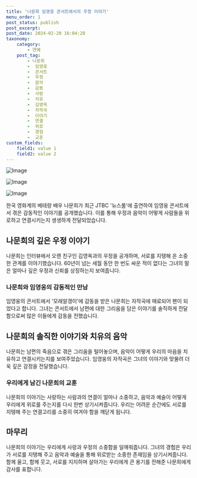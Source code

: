 ```yaml
---
title: '나문희 임영웅 콘서트에서의 우정 이야기'
menu_order: 1
post_status: publish
post_excerpt: 
post_date: 2024-02-20 16:04:28
taxonomy:
    category:
        - 연예
    post_tag:
        - 나문희
        -  임영웅
        -  콘서트
        -  우정
        -  음악
        -  감동
        -  사랑
        -  치유
        -  김영옥
        -  자작곡
        -  이야기
        -  연결
        -  위로
        -  경험
        -  교훈
custom_fields:
    field1: value 1
    field2: value 2
---
```


![Image](https://mimgnews.pstatic.net/image/410/2024/02/19/0000981737_001_20240219120301379.png?type=w540)

![Image](https://ssl.pstatic.net/mimgnews/image/410/2024/02/19/0000981737_002_20240219120301430.png?type=w540)

![Image](https://mimgnews.pstatic.net/image/410/2024/02/19/0000981737_003_20240219120301474.png?type=w540)

한국 영화계의 베테랑 배우 나문희가 최근 JTBC '뉴스룸'에 출연하여 임영웅 콘서트에서 겪은 감동적인 이야기를 공개했습니다. 이를 통해 우정과 음악이 어떻게 사람들을 위로하고 연결시키는지 생생하게 전달되었습니다.
## 나문희의 깊은 우정 이야기
나문희는 인터뷰에서 오랜 친구인 김영옥과의 우정을 공개하며, 서로를 지탱해 온 소중한 관계를 이야기했습니다. 60년이 넘는 세월 동안 한 번도 싸운 적이 없다는 그녀의 말은 얼마나 깊은 우정과 신뢰를 상징하는지 보여줍니다.
### 나문희와 임영웅의 감동적인 만남
임영웅의 콘서트에서 '모래알갱이'에 감동을 받은 나문희는 자작곡에 매료되어 팬이 되었다고 합니다. 그녀는 콘서트에서 남편에 대한 그리움을 담은 이야기를 솔직하게 전달함으로써 많은 이들에게 감동을 전했습니다.
## 나문희의 솔직한 이야기와 치유의 음악
나문희는 남편의 죽음으로 겪은 그리움을 털어놓으며, 음악이 어떻게 우리의 마음을 치유하고 연결시키는지를 보여주었습니다. 임영웅의 자작곡은 그녀의 이야기와 맞물려 더욱 깊은 감정을 전달했습니다.
### 우리에게 남긴 나문희의 교훈
나문희의 이야기는 사랑하는 사람과의 연결이 얼마나 소중하고, 음악과 예술이 어떻게 우리에게 위로를 주는지를 다시 한번 상기시켜줍니다. 우리는 어려운 순간에도 서로를 지탱해 주는 연결고리를 소중히 여겨야 함을 깨닫게 됩니다.
## 마무리
나문희의 이야기는 우리에게 사랑과 우정의 소중함을 일깨워줍니다. 그녀의 경험은 우리가 서로를 지탱해 주고 음악과 예술을 통해 위로받는 소중한 존재임을 상기시켜줍니다. 함께 울고, 함께 웃고, 서로를 지지하며 살아가는 우리에게 큰 용기를 전해준 나문희에게 감사를 표합니다.
